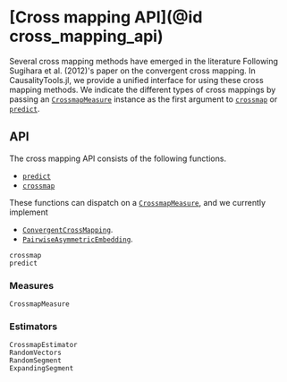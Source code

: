 
# [Cross mapping API](@id cross_mapping_api)

Several cross mapping methods have emerged in the literature
Following Sugihara et al. (2012)'s paper on the convergent cross mapping.
In CausalityTools.jl, we provide a unified interface for using these cross mapping methods.
We indicate the different types of cross mappings by
passing an [`CrossmapMeasure`](@ref) instance as the first argument to [`crossmap`](@ref)
or [`predict`](@ref).

## API

The cross mapping API consists of the following functions.

- [`predict`](@ref)
- [`crossmap`](@ref)

These functions can dispatch on a [`CrossmapMeasure`](@ref), and we currently implement

- [`ConvergentCrossMapping`](@ref).
- [`PairwiseAsymmetricEmbedding`](@ref).

```@docs
crossmap
predict
```

### Measures

```@docs
CrossmapMeasure
```

### Estimators

```@docs
CrossmapEstimator
RandomVectors
RandomSegment
ExpandingSegment
```
